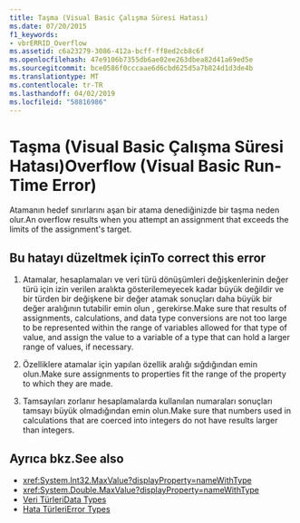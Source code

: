 ```yaml
---
title: Taşma (Visual Basic Çalışma Süresi Hatası)
ms.date: 07/20/2015
f1_keywords:
- vbrERRID_Overflow
ms.assetid: c6a23279-3086-412a-bcff-ff8ed2cb8c6f
ms.openlocfilehash: 47e9106b7355db6ae02ee263dbea82d41a69ed5e
ms.sourcegitcommit: bce0586f0cccaae6d6cbd625d5a7b824d1d3de4b
ms.translationtype: MT
ms.contentlocale: tr-TR
ms.lasthandoff: 04/02/2019
ms.locfileid: "58816986"
---
```

# <a name="overflow-visual-basic-run-time-error"></a><span data-ttu-id="acb20-102">Taşma (Visual Basic Çalışma Süresi Hatası)</span><span class="sxs-lookup"><span data-stu-id="acb20-102">Overflow (Visual Basic Run-Time Error)</span></span>
<span data-ttu-id="acb20-103">Atamanın hedef sınırlarını aşan bir atama denediğinizde bir taşma neden olur.</span><span class="sxs-lookup"><span data-stu-id="acb20-103">An overflow results when you attempt an assignment that exceeds the limits of the assignment's target.</span></span>  
  
## <a name="to-correct-this-error"></a><span data-ttu-id="acb20-104">Bu hatayı düzeltmek için</span><span class="sxs-lookup"><span data-stu-id="acb20-104">To correct this error</span></span>  
  
1.  <span data-ttu-id="acb20-105">Atamalar, hesaplamaları ve veri türü dönüşümleri değişkenlerinin değer türü için izin verilen aralıkta gösterilemeyecek kadar büyük değildir ve bir türden bir değişkene bir değer atamak sonuçları daha büyük bir değer aralığının tutabilir emin olun , gerekirse.</span><span class="sxs-lookup"><span data-stu-id="acb20-105">Make sure that results of assignments, calculations, and data type conversions are not too large to be represented within the range of variables allowed for that type of value, and assign the value to a variable of a type that can hold a larger range of values, if necessary.</span></span>  
  
2.  <span data-ttu-id="acb20-106">Özelliklere atamalar için yapılan özellik aralığı sığdığından emin olun.</span><span class="sxs-lookup"><span data-stu-id="acb20-106">Make sure assignments to properties fit the range of the property to which they are made.</span></span>  
  
3.  <span data-ttu-id="acb20-107">Tamsayıları zorlanır hesaplamalarda kullanılan numaraları sonuçları tamsayı büyük olmadığından emin olun.</span><span class="sxs-lookup"><span data-stu-id="acb20-107">Make sure that numbers used in calculations that are coerced into integers do not have results larger than integers.</span></span>  
  
## <a name="see-also"></a><span data-ttu-id="acb20-108">Ayrıca bkz.</span><span class="sxs-lookup"><span data-stu-id="acb20-108">See also</span></span>

- <xref:System.Int32.MaxValue?displayProperty=nameWithType>
- <xref:System.Double.MaxValue?displayProperty=nameWithType>
- [<span data-ttu-id="acb20-109">Veri Türleri</span><span class="sxs-lookup"><span data-stu-id="acb20-109">Data Types</span></span>](../../../visual-basic/language-reference/data-types/index.md)
- [<span data-ttu-id="acb20-110">Hata Türleri</span><span class="sxs-lookup"><span data-stu-id="acb20-110">Error Types</span></span>](../../../visual-basic/programming-guide/language-features/error-types.md)
